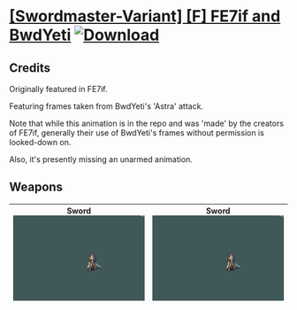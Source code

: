 # [\[Swordmaster-Variant\] \[F\] FE7if and BwdYeti](./) [![Download](https://img.shields.io/badge/Download-%5BSwordmaster--Variant%5D%20%5BF%5D%20FE7if%20and%20BwdYeti-red)](https://minhaskamal.github.io/DownGit/#/home?url=https://github.com/Klokinator/FE-Repo/tree/main/Battle%20Animations/Infantry%20-%20(Swd)%20Myrms%20and%20Swordmasters/%5BSwordmaster-Variant%5D%20%5BF%5D%20FE7if%20and%20BwdYeti)
## Credits

Originally featured in FE7if.

Featuring frames taken from BwdYeti's 'Astra' attack.

Note that while this animation is in the repo and was 'made' by the creators of FE7if, generally their use of BwdYeti's frames without permission is looked-down on.

Also, it's presently missing an unarmed animation.

## Weapons

| <b>Sword</b><br/><img alt="Sword animation" src="./1.%20Sword%20(Astra%20Crit%201)/Sword.gif"/> | <b>Sword</b><br/><img alt="Sword animation" src="./1.%20Sword%20(Astra%20Crit%202)/Sword.gif"/> |
| :---: | :---: |
